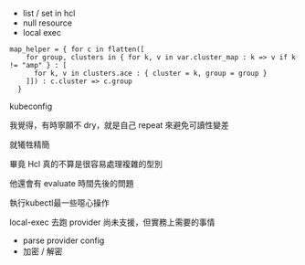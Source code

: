 
- list / set in hcl
- null resource
- local exec

```
map_helper = { for c in flatten([
    for group, clusters in { for k, v in var.cluster_map : k => v if k != "amp" } : [
      for k, v in clusters.ace : { cluster = k, group = group }
    ]]) : c.cluster => c.group
  }
```

kubeconfig

我覺得，有時寧願不 dry，就是自己 repeat 來避免可讀性變差

就犧牲精簡

畢竟
Hcl 真的不算是很容易處理複雜的型別

他還會有 evaluate 時間先後的問題

執行kubectl最一些噁心操作

local-exec 去跑 provider 尚未支援，但實務上需要的事情
- parse provider config
- 加密 / 解密
